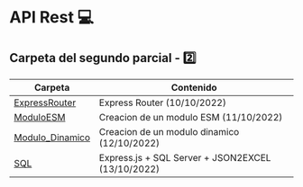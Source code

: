 
# API Rest :computer:

## Carpeta del segundo parcial - :two:

| Carpeta | Contenido |
| ------- | --------- |
| [ExpressRouter](ExpressRouter/index.js) | Express Router (10/10/2022) |
| [ModuloESM](ModuloESM/index.js) | Creacion de un modulo ESM (11/10/2022) |
| [Modulo_Dinamico](Modulo_Dinamico/index.js) | Creacion de un modulo dinamico (12/10/2022) |
| [SQL](SQL/index.js) | Express.js + SQL Server + JSON2EXCEL (13/10/2022) |
